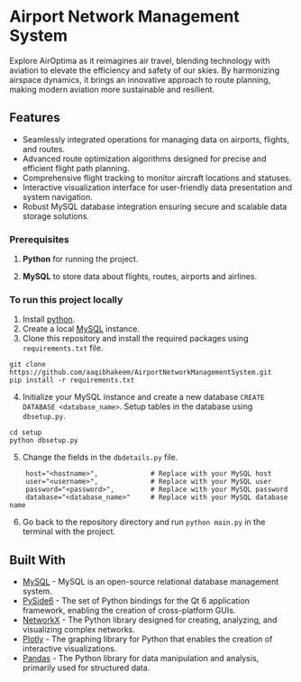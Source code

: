 # Airport Network Management System 
Explore AirOptima as it reimagines air travel, blending technology with aviation to elevate the efficiency and safety of our skies. By harmonizing airspace dynamics, it brings an innovative approach to route planning, making modern aviation more sustainable and resilient.

## Features
* Seamlessly integrated operations for managing data on airports, flights, and routes.
* Advanced route optimization algorithms designed for precise and efficient flight path planning.
* Comprehensive flight tracking to monitor aircraft locations and statuses.
* Interactive visualization interface for user-friendly data presentation and system navigation.
* Robust MySQL database integration ensuring secure and scalable data storage solutions.


### Prerequisites

1. **Python** for running the project. 

2. **MySQL** to store data about flights, routes, airports and airlines.


### To run this project locally
1. Install [python](https://www.python.org/downloads/).
2. Create a local [MySQL](https://dev.mysql.com/downloads/workbench/) instance.
3. Clone this repository and install the required packages using `requirements.txt` file.

```
git clone https://github.com/aaqibhakeem/AirportNetworkManagementSystem.git
pip install -r requirements.txt
```

4. Initialize your MySQL instance and create a new database `CREATE DATABASE <database_name>`. Setup tables in the database using `dbsetup.py`.

```
cd setup
python dbsetup.py
```

5. Change the fields in the `dbdetails.py` file.
```
    host="<hostname>",             # Replace with your MySQL host
    user="<username>",             # Replace with your MySQL user
    password="<password>",         # Replace with your MySQL password
    database="<database_name>"     # Replace with your MySQL database name
```

6. Go back to the repository directory and run `python main.py` in the terminal with the project.  


## Built With

- [MySQL](https://www.mysql.com/) - MySQL is an open-source relational database management system.
- [PySide6](https://doc.qt.io/qtforpython-6/) - The set of Python bindings for the Qt 6 application framework, enabling the creation of cross-platform GUIs.
- [NetworkX](https://networkx.org/) - The Python library designed for creating, analyzing, and visualizing complex networks.
- [Plotly](https://plotly.com/) - The graphing library for Python that enables the creation of interactive visualizations.
- [Pandas](https://pandas.pydata.org/) - The Python library for data manipulation and analysis, primarily used for structured data.
